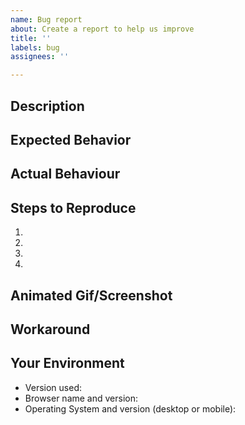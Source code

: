 ```yaml
---
name: Bug report
about: Create a report to help us improve
title: ''
labels: bug
assignees: ''

---
```


## Description
<!-- Provide a more detailed introduction to the issue itself, and why you consider it to be a bug -->
<!-- How has this bug affected you? What were you trying to accomplish? -->


## Expected Behavior
<!-- Tell us what should happen -->


## Actual Behaviour
<!-- Tell us what happens instead -->


## Steps to Reproduce
<!-- Provide an unambiguous set of steps to reproduce this bug -->
<!-- Include code to reproduce if relevant -->
<!-- Include links -->
<!-- Include user ID -->

1.
2.
3.
4.

## Animated Gif/Screenshot
<!-- Provide a screenshot or brief video reproducing the bug.  -->
<!-- Please try to have the dev tools opened on the network tab (press F12 to open the devtools of your browser -->

## Workaround
<!-- Include a workaround for this bug (if relevant) -->

## Your Environment
<!-- Include relevant details about the environment you experienced the bug in -->

* Version used:
* Browser name and version:
* Operating System and version (desktop or mobile):
